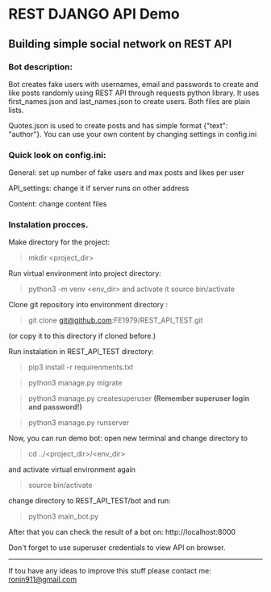 # REST DJANGO API Demo
## Building simple social network on REST API

### Bot description:
Bot creates fake users with usernames, email and passwords to create and like posts randomly using REST API through requests python library.
It uses first_names.json and last_names.json to create users. Both files are plain lists.

Quotes.json is used to create posts and has simple format {"text": "author"}.
You can use your own content by changing settings in config.ini


### Quick look on config.ini:
General:      set up number of fake users and max posts and likes per user

API_settings: change it if server runs on other address

Content:      change content files


### Instalation procces.
Make directory for the project:
> mkdir <project_dir>

Run virtual environment into project directory:
> python3 -m venv <env_dir>
and activate it
> source bin/activate

Clone git repository into environment directory :
> git clone git@github.com:FE1979/REST_API_TEST.git

(or copy it to this directory if cloned before.)

Run instalation in REST_API_TEST directory:
> pip3 install -r requirenments.txt

> python3 manage.py migrate

> python3 manage.py createsuperuser **(Remember superuser login and password!)**

> python3 manage.py runserver

Now, you can run demo bot:
open new terminal and change directory to
> cd ../<project_dir>/<env_dir>

and activate virtual environment again
> source bin/activate

change directory to REST_API_TEST/bot and run:
> python3 main_bot.py


After that you can check the result of a bot on:
http://localhost:8000

Don't forget to use superuser credentials to view API on browser.



-------------------------------------------------------------------------------------------------
If tou have any ideas to improve this stuff
please contact me: ronin911@gmail.com
